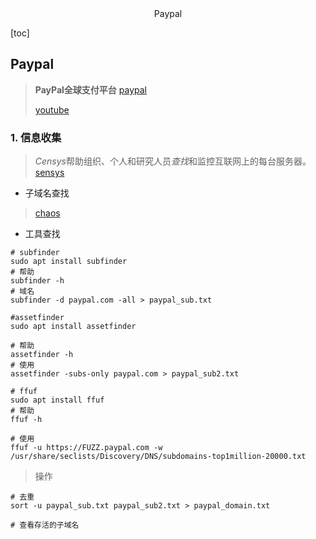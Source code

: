 <center>Paypal</center>



[toc]









## Paypal

> **PayPal全球支付平台**  [paypal](https://www.paypal.com/)
>
> [youtube](https://www.youtube.com/watch?v=Dtx4kNXj0OQ)









### 1. 信息收集

> *Censys*帮助组织、个人和研究人员*查找*和监控互联网上的每台服务器。 [sensys](https://search.censys.io/)

* 子域名查找

> [chaos](https://chaos.projectdiscovery.io/)

* 工具查找

```shell
# subfinder
sudo apt install subfinder
# 帮助
subfinder -h
# 域名
subfinder -d paypal.com -all > paypal_sub.txt
```

```shell
#assetfinder
sudo apt install assetfinder

# 帮助
assetfinder -h
# 使用
assetfinder -subs-only paypal.com > paypal_sub2.txt
```

```shell
# ffuf
sudo apt install ffuf
# 帮助
ffuf -h

# 使用
ffuf -u https://FUZZ.paypal.com -w /usr/share/seclists/Discovery/DNS/subdomains-top1million-20000.txt 
```

> 操作

```shell
# 去重
sort -u paypal_sub.txt paypal_sub2.txt > paypal_domain.txt

# 查看存活的子域名

```



